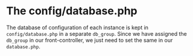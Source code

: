 # The config/database.php

The database of configuration of each instance is kept in ``config/database.php`` in a separate ``db_group``. Since we have assigned the ``db_group`` in our front-controller, we just need to set the same in our ``database.php``.